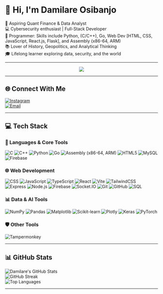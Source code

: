 # 👋 Hi, I'm Damilare Osibanjo

🧠 Aspiring Quant Finance & Data Analyst  
💻 Cybersecurity enthusiast | Full-Stack Developer  
🚀 Programmer: Skills include Python, (C/C++), Go, Web Dev [HTML, CSS, JavaScript, React.js, Flask], and Assembly (x86-64, ARM)  
📚 Lover of History, Geopolitics, and Analytical Thinking  
🎓 Lifelong learner exploring data, security, and the world

---

<p align="center">
  <img src="https://readme-typing-svg.demolab.com?font=Fira+Code&size=22&pause=1000&color=38B2AC&center=true&vCenter=true&width=900&lines=Hi%2C+I'm+Damilare+Osibanjo+%F0%9F%91%8B;Aspiring+Quant+Finance+%26+Data+Analyst+%F0%9F%A7%A0;Cybersecurity+%7C+Full-Stack+Developer+%F0%9F%92%BB;Python%2C+C%2B%2B%2C+Go%2C+React%2C+Flask%2C+Assembly;History%2C+Geopolitics+%26+Analytical+Thinking+%F0%9F%93%9A;Lifelong+Learner+%F0%9F%8E%93"/>
</p>


---

## 🌐 Connect With Me

[![Instagram](https://img.shields.io/badge/Instagram-%23E4405F.svg?style=for-the-badge&logo=instagram&logoColor=white)](https://instagram.com/nulisdami)  
[![Email](https://img.shields.io/badge/Gmail-D14836?style=for-the-badge&logo=gmail&logoColor=white)](mailto:damiade5banjo@gmail.com)

---

## 💻 Tech Stack

### 🚀 Languages & Core Tools
![C](https://img.shields.io/badge/C-00599C?style=flat&logo=c&logoColor=white)
![C++](https://img.shields.io/badge/C++-00599C?style=flat&logo=c%2B%2B&logoColor=white)
![Python](https://img.shields.io/badge/Python-3776AB?style=flat&logo=python&logoColor=white)
![Go](https://img.shields.io/badge/Go-00ADD8?style=flat&logo=go&logoColor=white)
![Assembly (x86-64, ARM)](https://img.shields.io/badge/Assembly-x86--64%2FARM-6E4C13?style=flat&logo=gnu&logoColor=white)
![HTML5](https://img.shields.io/badge/HTML5-E34F26?style=flat&logo=html5&logoColor=white)
![MySQL](https://img.shields.io/badge/MySQL-4479A1?style=flat&logo=mysql&logoColor=white)
![Firebase](https://img.shields.io/badge/Firebase-039BE5?style=flat&logo=firebase&logoColor=white)

### 🌐 Web Development
![CSS](https://img.shields.io/badge/CSS3-1572B6?style=flat&logo=css3&logoColor=white)
![JavaScript](https://img.shields.io/badge/JavaScript-F7DF1E?style=flat&logo=javascript&logoColor=black)
![TypeScript](https://img.shields.io/badge/TypeScript-3178C6?style=flat&logo=typescript&logoColor=white)
![React](https://img.shields.io/badge/React-20232A?style=flat&logo=react&logoColor=61DAFB)
![Vite](https://img.shields.io/badge/Vite-646CFF?style=flat&logo=vite&logoColor=white)
![TailwindCSS](https://img.shields.io/badge/TailwindCSS-38B2AC?style=flat&logo=tailwind-css&logoColor=white)
![Express](https://img.shields.io/badge/Express.js-000000?style=flat&logo=express&logoColor=white)
![Node.js](https://img.shields.io/badge/Node.js-339933?style=flat&logo=node.js&logoColor=white)
![Firebase](https://img.shields.io/badge/Firebase-FFCA28?style=flat&logo=firebase&logoColor=black)
![Socket.IO](https://img.shields.io/badge/Socket.IO-010101?style=flat&logo=socket.io&logoColor=white)
![Git](https://img.shields.io/badge/Git-F05032?style=flat&logo=git&logoColor=white)
![GitHub](https://img.shields.io/badge/GitHub-181717?style=flat&logo=github&logoColor=white)
![SQL](https://img.shields.io/badge/SQL-4479A1?style=flat&logo=mysql&logoColor=white)



### 📊 Data & AI Tools
![NumPy](https://img.shields.io/badge/NumPy-013243?style=flat&logo=numpy&logoColor=white)
![Pandas](https://img.shields.io/badge/Pandas-150458?style=flat&logo=pandas&logoColor=white)
![Matplotlib](https://img.shields.io/badge/Matplotlib-ffffff?style=flat&logo=matplotlib&logoColor=black)
![Scikit-learn](https://img.shields.io/badge/Scikit--Learn-F7931E?style=flat&logo=scikit-learn&logoColor=white)
![Plotly](https://img.shields.io/badge/Plotly-3F4F75?style=flat&logo=plotly&logoColor=white)
![Keras](https://img.shields.io/badge/Keras-D00000?style=flat&logo=keras&logoColor=white)
![PyTorch](https://img.shields.io/badge/PyTorch-EE4C2C?style=flat&logo=pytorch&logoColor=white)

### 🛡️ Other Tools
![Tampermonkey](https://img.shields.io/badge/Tampermonkey-00485B?style=flat&logo=tampermonkey&logoColor=white)

---

## 📊 GitHub Stats

![Damilare's GitHub Stats](https://github-readme-stats.vercel.app/api?username=NulledGarp&theme=gruvbox&hide_border=false&show_icons=true)  
![GitHub Streak](https://nirzak-streak-stats.vercel.app/?user=NulledGarp&theme=gruvbox&hide_border=false)  
![Top Languages](https://github-readme-stats.vercel.app/api/top-langs/?username=NulledGarp&layout=compact&theme=gruvbox&hide_border=false&count_private=true)

---
